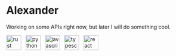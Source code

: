 # Alexander

Working on some APIs right now, but later I will do something cool.

[<img src="[http://www.rust-lang.org/logos/rust-logo-blk.svg]" width="40" alt="rust logo" />](https://www.rust-lang.org/)
&nbsp;
[<img src="https://cdn.jsdelivr.net/gh/devicons/devicon/icons/python/python-original-wordmark.svg" width="40" alt="python logo"/>](https://www.python.org/)
&nbsp;
[<img src="https://cdn.jsdelivr.net/gh/devicons/devicon/icons/javascript/javascript-original.svg" width="40" alt="javascript logo" />](https://developer.mozilla.org/en-US/docs/Learn_web_development/Core/Scripting/What_is_JavaScript)
&nbsp;
[<img src="https://cdn.jsdelivr.net/gh/devicons/devicon/icons/typescript/typescript-original.svg" width="40" alt="typescript logo" >](https://www.typescriptlang.org/)
&nbsp;
[<img src="https://cdn.jsdelivr.net/gh/devicons/devicon/icons/react/react-original.svg" width="40" alt="react logo" >](https://react.dev/)
&nbsp;
